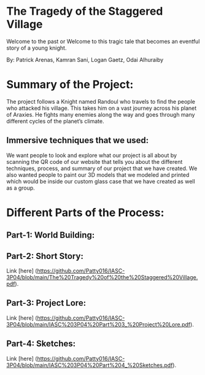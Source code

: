 # The Tragedy of the Staggered Village 


Welcome to the past or Welcome to this tragic tale that becomes an eventful story of a young knight. 

By: Patrick Arenas, Kamran Sani, Logan Gaetz, Odai Alhuraiby

# Summary of the Project: 

The project follows a Knight named Randoul who travels to find the people who attacked his village. This takes him on a vast journey across his planet of Araxies. He fights many enemies along the way and goes through many different cycles of the planet’s climate. 

## Immersive techniques that we used:

We want people to look and explore what our project is all about by scanning the QR code of our website that tells you about the different techniques, process, and summary of our project that we have created. We also wanted people to paint our 3D models that we modeled and printed which would be inside our custom glass case that we have created as well as a group. 

# Different Parts of the Process:

## Part-1: World Building:



## Part-2: Short Story:

Link [here] (https://github.com/Patty016/IASC-3P04/blob/main/The%20Tragedy%20of%20the%20Staggered%20Village.pdf). 

## Part-3: Project Lore:

Link [here] (https://github.com/Patty016/IASC-3P04/blob/main/IASC%203P04%20Part%203_%20Project%20Lore.pdf). 


## Part-4: Sketches:

Link [here] (https://github.com/Patty016/IASC-3P04/blob/main/IASC%203P04%20Part%204_%20Sketches.pdf).

